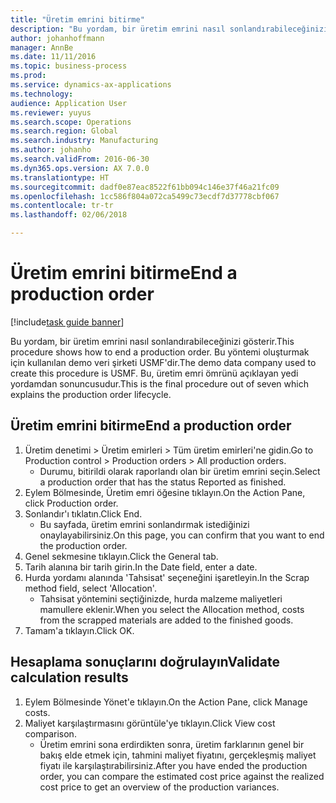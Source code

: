 ```yaml
---
title: "Üretim emrini bitirme"
description: "Bu yordam, bir üretim emrini nasıl sonlandırabileceğinizi gösterir."
author: johanhoffmann
manager: AnnBe
ms.date: 11/11/2016
ms.topic: business-process
ms.prod: 
ms.service: dynamics-ax-applications
ms.technology: 
audience: Application User
ms.reviewer: yuyus
ms.search.scope: Operations
ms.search.region: Global
ms.search.industry: Manufacturing
ms.author: johanho
ms.search.validFrom: 2016-06-30
ms.dyn365.ops.version: AX 7.0.0
ms.translationtype: HT
ms.sourcegitcommit: dadf0e87eac8522f61bb094c146e37f46a21fc09
ms.openlocfilehash: 1cc586f804a072ca5499c73ecdf7d37778cbf067
ms.contentlocale: tr-tr
ms.lasthandoff: 02/06/2018

---
```

# <a name="end-a-production-order"></a><span data-ttu-id="6a150-103">Üretim emrini bitirme</span><span class="sxs-lookup"><span data-stu-id="6a150-103">End a production order</span></span>

[!include[task guide banner](../../includes/task-guide-banner.md)]

<span data-ttu-id="6a150-104">Bu yordam, bir üretim emrini nasıl sonlandırabileceğinizi gösterir.</span><span class="sxs-lookup"><span data-stu-id="6a150-104">This procedure shows how to end a production order.</span></span> <span data-ttu-id="6a150-105">Bu yöntemi oluşturmak için kullanılan demo veri şirketi USMF'dir.</span><span class="sxs-lookup"><span data-stu-id="6a150-105">The demo data company used to create this procedure is USMF.</span></span> <span data-ttu-id="6a150-106">Bu, üretim emri ömrünü açıklayan yedi yordamdan sonuncusudur.</span><span class="sxs-lookup"><span data-stu-id="6a150-106">This is the final procedure out of seven which explains the production order lifecycle.</span></span>


## <a name="end-a-production-order"></a><span data-ttu-id="6a150-107">Üretim emrini bitirme</span><span class="sxs-lookup"><span data-stu-id="6a150-107">End a production order</span></span>
1. <span data-ttu-id="6a150-108">Üretim denetimi > Üretim emirleri > Tüm üretim emirleri'ne gidin.</span><span class="sxs-lookup"><span data-stu-id="6a150-108">Go to Production control > Production orders > All production orders.</span></span>
    * <span data-ttu-id="6a150-109">Durumu, bitirildi olarak raporlandı olan bir üretim emrini seçin.</span><span class="sxs-lookup"><span data-stu-id="6a150-109">Select a production order that has the status Reported as finished.</span></span>  
2. <span data-ttu-id="6a150-110">Eylem Bölmesinde, Üretim emri öğesine tıklayın.</span><span class="sxs-lookup"><span data-stu-id="6a150-110">On the Action Pane, click Production order.</span></span>
3. <span data-ttu-id="6a150-111">Sonlandır'ı tıklatın.</span><span class="sxs-lookup"><span data-stu-id="6a150-111">Click End.</span></span>
    * <span data-ttu-id="6a150-112">Bu sayfada, üretim emrini sonlandırmak istediğinizi onaylayabilirsiniz.</span><span class="sxs-lookup"><span data-stu-id="6a150-112">On this page, you can confirm that you want to end the production order.</span></span>  
4. <span data-ttu-id="6a150-113">Genel sekmesine tıklayın.</span><span class="sxs-lookup"><span data-stu-id="6a150-113">Click the General tab.</span></span>
5. <span data-ttu-id="6a150-114">Tarih alanına bir tarih girin.</span><span class="sxs-lookup"><span data-stu-id="6a150-114">In the Date field, enter a date.</span></span>
6. <span data-ttu-id="6a150-115">Hurda yordamı alanında 'Tahsisat' seçeneğini işaretleyin.</span><span class="sxs-lookup"><span data-stu-id="6a150-115">In the Scrap method field, select 'Allocation'.</span></span>
    * <span data-ttu-id="6a150-116">Tahsisat yöntemini seçtiğinizde, hurda malzeme maliyetleri mamullere eklenir.</span><span class="sxs-lookup"><span data-stu-id="6a150-116">When you select the Allocation method, costs from the scrapped materials are added to the finished goods.</span></span>  
7. <span data-ttu-id="6a150-117">Tamam'a tıklayın.</span><span class="sxs-lookup"><span data-stu-id="6a150-117">Click OK.</span></span>

## <a name="validate-calculation-results"></a><span data-ttu-id="6a150-118">Hesaplama sonuçlarını doğrulayın</span><span class="sxs-lookup"><span data-stu-id="6a150-118">Validate calculation results</span></span>
1. <span data-ttu-id="6a150-119">Eylem Bölmesinde Yönet'e tıklayın.</span><span class="sxs-lookup"><span data-stu-id="6a150-119">On the Action Pane, click Manage costs.</span></span>
2. <span data-ttu-id="6a150-120">Maliyet karşılaştırmasını görüntüle'ye tıklayın.</span><span class="sxs-lookup"><span data-stu-id="6a150-120">Click View cost comparison.</span></span>
    * <span data-ttu-id="6a150-121">Üretim emrini sona erdirdikten sonra, üretim farklarının genel bir bakış elde etmek için, tahmini maliyet fiyatını, gerçekleşmiş maliyet fiyatı ile karşılaştırabilirsiniz.</span><span class="sxs-lookup"><span data-stu-id="6a150-121">After you have ended the production order, you can compare the estimated cost price against the realized cost price to get an overview of the production variances.</span></span>  

